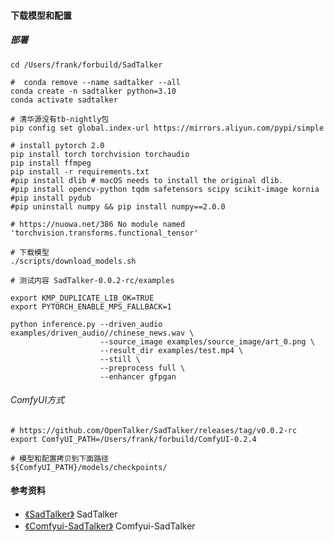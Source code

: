 #### 下载模型和配置
##### 部署
```shell
cd /Users/frank/forbuild/SadTalker

#  conda remove --name sadtalker --all
conda create -n sadtalker python=3.10
conda activate sadtalker

# 清华源没有tb-nightly包
pip config set global.index-url https://mirrors.aliyun.com/pypi/simple

# install pytorch 2.0
pip install torch torchvision torchaudio
pip install ffmpeg
pip install -r requirements.txt
#pip install dlib # macOS needs to install the original dlib.
#pip install opencv-python tqdm safetensors scipy scikit-image kornia    
#pip install pydub
#pip uninstall numpy && pip install numpy==2.0.0

# https://nuowa.net/386 No module named 'torchvision.transforms.functional_tensor'

# 下载模型
./scripts/download_models.sh

# 测试内容 SadTalker-0.0.2-rc/examples

export KMP_DUPLICATE_LIB_OK=TRUE
export PYTORCH_ENABLE_MPS_FALLBACK=1

python inference.py --driven_audio examples/driven_audio//chinese_news.wav \
                    --source_image examples/source_image/art_0.png \
                    --result_dir examples/test.mp4 \
                    --still \
                    --preprocess full \
                    --enhancer gfpgan 
```

###### ComfyUI方式
```shell
# https://github.com/OpenTalker/SadTalker/releases/tag/v0.0.2-rc
export ComfyUI_PATH=/Users/frank/forbuild/ComfyUI-0.2.4

# 模型和配置拷贝到下面路径
${ComfyUI_PATH}/models/checkpoints/
```

#### 参考资料
+ [《SadTalker》](https://github.com/OpenTalker/SadTalker) SadTalker
+ [《Comfyui-SadTalker》](https://github.com/haomole/Comfyui-SadTalker) Comfyui-SadTalker
